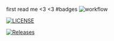 first read me <3
<3
#badges
![workflow](https://img.shields.io/github/workflow/status/maricix-18/sem/A%20workflow%20for%20my%20Hello%20World%20App)

[![LICENSE](https://img.shields.io/github/license/maricix-18/sem.svg?style=flat-square)](https://github.com/maricix-18/sem/blob/master/LICENSE)

[![Releases](https://img.shields.io/github/release/maricix-18/sem/all.svg?style=flat-square)](https://github.com/maricix-18/sem/releases)